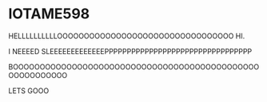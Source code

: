 # IOTAME598

HELLLLLLLLLLOOOOOOOOOOOOOOOOOOOOOOOOOOOOOOOOO HI. 

I NEEEED SLEEEEEEEEEEEEEPPPPPPPPPPPPPPPPPPPPPPPPPPPPPPPPP


BOOOOOOOOOOOOOOOOOOOOOOOOOOOOOOOOOOOOOOOOOOOOOOOOOOOOOOOOO

LETS GOOO